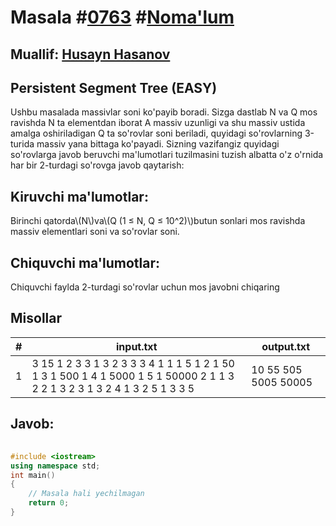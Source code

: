 
<h1>Masala #<a href="https://robocontest.uz/tasks/0763">0763</a> #<a href="https://robocontest.uz/tasks?category=1">Noma'lum</a></h1>
<h2> Muallif: <a href="https://robocontest.uz/profile/husayn_hasanov">Husayn Hasanov</a></h2>
<h2>Persistent Segment Tree (EASY)</h2>
<p>Ushbu masalada massivlar soni ko'payib boradi.
Sizga dastlab N va Q mos ravishda N ta elementdan iborat A massiv uzunligi va shu massiv ustida amalga oshiriladigan Q ta so'rovlar soni beriladi, quyidagi so'rovlarning 3-turida massiv yana bittaga ko'payadi.
Sizning vazifangiz quyidagi so'rovlarga javob beruvchi ma'lumotlari tuzilmasini tuzish albatta o'z o'rnida har bir 2-turdagi so'rovga javob qaytarish:
</p>
<h2>Kiruvchi ma'lumotlar:</h2>
<p>Birinchi qatorda\(N\)va\(Q (1 ≤ N, Q ≤ 10^2)\)butun sonlari mos ravishda massiv elementlari soni va so'rovlar soni.</p>
<h2>Chiquvchi ma'lumotlar:</h2>
<p>Chiquvchi faylda 2-turdagi so'rovlar uchun mos javobni chiqaring</p>
<h2>Misollar</h2>
<table>
    <thead>
        <tr>
            <th>#</th>
            <th>input.txt</th>
            <th>output.txt</th>
        </tr>
    </thead>
    <tbody>
            <tr>
                <td>1</td>
                <td>3 15
1 2 3
3 1
3 2
3 3
3 4
1 1 1 5
1 2 1 50
1 3 1 500
1 4 1 5000
1 5 1 50000
2 1 1 3
2 2 1 3
2 3 1 3
2 4 1 3
2 5 1 3
3 5</td>
                <td>10
55
505
5005
50005</td>
            </tr>
    </tbody>
    </table>
    
<h2>Javob:</h2>

######
```cpp
#include <iostream>
using namespace std;
int main()
{
    // Masala hali yechilmagan
    return 0;
}
```
